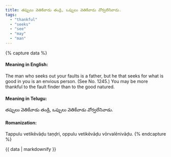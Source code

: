 ```yaml
---
title: తప్పులు వెతికేవాడు తండ్రి, ఒప్పులు వెతికేవాడు వోర్వలేనివాడు.
tags:
  - "thankful"
  - "seeks"
  - "see"
  - "may"
  - "man"
---
```


{% capture data %}
#### Meaning in English:
The man who seeks out your faults is a father, but he that seeks for what is good in you is an envious person.
(See No. 1245.)
You may be more thankful to the fault finder than to the good natured.

#### Meaning in Telugu:
తప్పులు వెతికేవాడు తండ్రి, ఒప్పులు వెతికేవాడు వోర్వలేనివాడు.

#### Romanization:
Tappulu vetikēvāḍu taṇḍri, oppulu vetikēvāḍu vōrvalēnivāḍu.
{% endcapture %}

{{ data | markdownify }}

